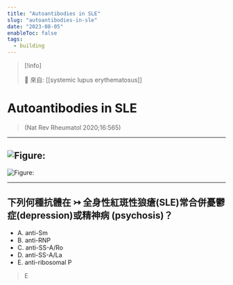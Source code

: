 ```yaml
---
title: "Autoantibodies in SLE"
slug: "autoantibodies-in-sle"
date: "2023-08-05"
enableToc: false
tags:
  - building
---
```


> [!info]
>
> 🌱 來自: [[systemic lupus erythematosus]]

# Autoantibodies in SLE

> (Nat Rev Rheumatol 2020;16:565)

---
![Figure: ](https://i.imgur.com/6cbTMCW.png)
---

![Figure: ](https://i.imgur.com/s2NA2Dl.png)

---
## 下列何種抗體在 ↣ 全身性紅斑性狼瘡(SLE)常合併憂鬱症(depression)或精神病 (psychosis)？
- A. anti-Sm
- B. anti-RNP
- C. anti-SS-A/Ro
- D. anti-SS-A/La
- E. anti-ribosomal P
> E
